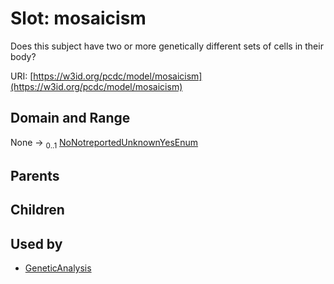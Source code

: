 
# Slot: mosaicism


Does this subject have two or more genetically different sets of cells in their body?

URI: [https://w3id.org/pcdc/model/mosaicism](https://w3id.org/pcdc/model/mosaicism)


## Domain and Range

None &#8594;  <sub>0..1</sub> [NoNotreportedUnknownYesEnum](NoNotreportedUnknownYesEnum.md)

## Parents


## Children


## Used by

 * [GeneticAnalysis](GeneticAnalysis.md)
